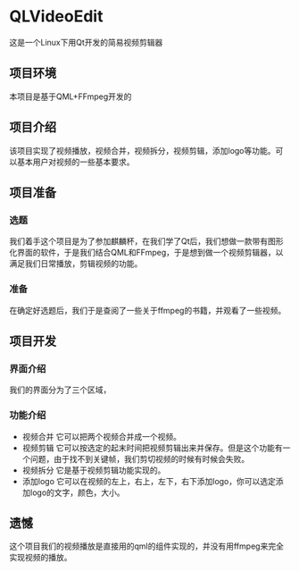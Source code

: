 # QLVideoEdit
这是一个Linux下用Qt开发的简易视频剪辑器
## 项目环境
本项目是基于QML+FFmpeg开发的
## 项目介绍
该项目实现了视频播放，视频合并，视频拆分，视频剪辑，添加logo等功能。可以基本用户对视频的一些基本要求。
## 项目准备
### 选题
我们着手这个项目是为了参加麒麟杯，在我们学了Qt后，我们想做一款带有图形化界面的软件，于是我们结合QML和FFmpeg，于是想到做一个视频剪辑器，以满足我们日常播放，剪辑视频的功能。
### 准备
在确定好选题后，我们于是查阅了一些关于ffmpeg的书籍，并观看了一些视频。
## 项目开发
### 界面介绍
我们的界面分为了三个区域，
### 功能介绍
* 视频合并
它可以把两个视频合并成一个视频。
* 视频剪辑
它可以按选定的起末时间把视频剪辑出来并保存。但是这个功能有一个问题，由于找不到关键帧，我们剪切视频的时候有时候会失败。
* 视频拆分
它是基于视频剪辑功能实现的。
* 添加logo
它可以在视频的左上，右上，左下，右下添加logo，你可以选定添加logo的文字，颜色，大小。
## 遗憾
这个项目我们的视频播放是直接用的qml的组件实现的，并没有用ffmpeg来完全实现视频的播放。
